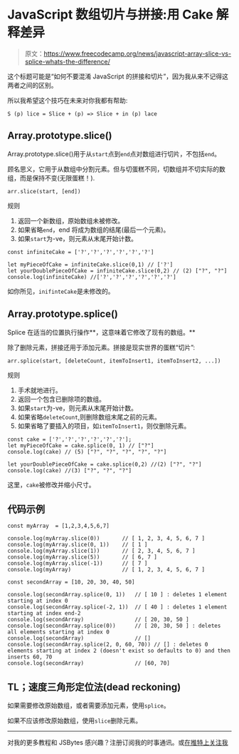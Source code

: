 # JavaScript 数组切片与拼接:用 Cake 解释差异

> 原文：<https://www.freecodecamp.org/news/javascript-array-slice-vs-splice-whats-the-difference/>

这个标题可能是“如何不要混淆 JavaScript 的拼接和切片”，因为我从来不记得这两者之间的区别。

所以我希望这个技巧在未来对你我都有帮助:

```
S (p) lice = Slice + (p) => Slice + in (p) lace 
```

## Array.prototype.slice()

Array.prototype.slice()用于从`start`点到`end`点对数组进行切片，不包括`end`。

顾名思义，它用于从数组中分割元素。但与切蛋糕不同，切数组并不切实际的数组，而是保持不变(无限蛋糕！).

```
arr.slice(start, [end]) 
```

规则

1.  返回一个新数组，原始数组未被修改。
2.  如果省略`end`，end 将成为数组的结尾(最后一个元素)。
3.  如果`start`为-ve，则元素从末尾开始计数。

```
const infiniteCake = ['?','?','?','?','?','?']

let myPieceOfCake = infiniteCake.slice(0,1) // ['?']
let yourDoublePieceOfCake = infiniteCake.slice(0,2) // (2) ["?", "?"]
console.log(infiniteCake) //['?','?','?','?','?','?'] 
```

如你所见，`inifinteCake`是未修改的。

## Array.prototype.splice()

Splice 在适当的位置执行操作**，这意味着它修改了现有的数组。**

除了删除元素，拼接还用于添加元素。拼接是现实世界的蛋糕“切片”:

```
arr.splice(start, [deleteCount, itemToInsert1, itemToInsert2, ...]) 
```

规则

1.  手术就地进行。
2.  返回一个包含已删除项的数组。
3.  如果`start`为-ve，则元素从末尾开始计数。
4.  如果省略`deleteCount`,则删除数组末尾之前的元素。
5.  如果省略了要插入的项目，如`itemToInsert1`，则仅删除元素。

```
const cake = ['?','?','?','?','?','?'];
let myPieceOfCake = cake.splice(0, 1) // ["?"]
console.log(cake) // (5) ["?", "?", "?", "?", "?"]

let yourDoublePieceOfCake = cake.splice(0,2) //(2) ["?", "?"]
console.log(cake) //(3) ["?", "?", "?"] 
```

这里，`cake`被修改并缩小尺寸。

## 代码示例

```
const myArray  = [1,2,3,4,5,6,7] 

console.log(myArray.slice(0))       // [ 1, 2, 3, 4, 5, 6, 7 ]
console.log(myArray.slice(0, 1))    // [ 1 ]
console.log(myArray.slice(1))       // [ 2, 3, 4, 5, 6, 7 ]
console.log(myArray.slice(5))       // [ 6, 7 ]
console.log(myArray.slice(-1))      // [ 7 ]
console.log(myArray)                // [ 1, 2, 3, 4, 5, 6, 7 ]

const secondArray = [10, 20, 30, 40, 50]

console.log(secondArray.splice(0, 1))   // [ 10 ] : deletes 1 element starting at index 0
console.log(secondArray.splice(-2, 1))  // [ 40 ] : deletes 1 element starting at index end-2 
console.log(secondArray)                // [ 20, 30, 50 ]
console.log(secondArray.splice(0))      // [ 20, 30, 50 ] : deletes all elements starting at index 0
console.log(secondArray)                // []
console.log(secondArray.splice(2, 0, 60, 70)) // [] : deletes 0 elements starting at index 2 (doesn't exist so defaults to 0) and then inserts 60, 70
console.log(secondArray)                // [60, 70] 
```

## TL；速度三角形定位法(dead reckoning)

如果需要修改原始数组，或者需要添加元素，使用`splice`。

如果不应该修改原始数组，使用`slice`删除元素。

* * *

对我的更多教程和 JSBytes 感兴趣？注册订阅我的时事通讯。或[在推特上关注我](https://twitter.com/shrutikapoor08)